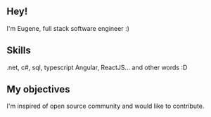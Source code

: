 ## Hey!
I'm Eugene, full stack software engineer :)

## Skills
.net, c#, sql, typescript
Angular, ReactJS... and other words :D

## My objectives
I'm inspired of open source community and would like to contribute.
